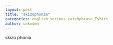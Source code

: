 ```yaml
---
layout: post
title: "skizophonia"
categories: english serious catchphrase Tshirt
author: unknown
---
```


skizo phonia
